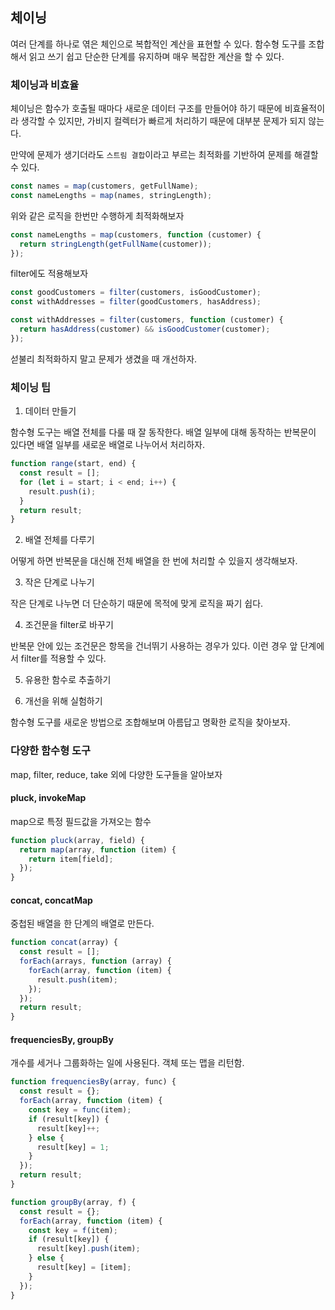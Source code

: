 ## 체이닝

여러 단계를 하나로 엮은 체인으로 복합적인 계산을 표현할 수 있다. 함수형 도구를 조합해서 읽고 쓰기 쉽고 단순한 단계를 유지하며 매우 복잡한 계산을 할 수 있다.

### 체이닝과 비효율

체이닝은 함수가 호출될 때마다 새로운 데이터 구조를 만들어야 하기 때문에 비효율적이라 생각할 수 있지만, 가비지 컬렉터가 빠르게 처리하기 때문에 대부분 문제가 되지 않는다.

만약에 문제가 생기더라도 `스트림 결합`이라고 부르는 최적화를 기반하여 문제를 해결할 수 있다.

```javascript
const names = map(customers, getFullName);
const nameLengths = map(names, stringLength);
```

위와 같은 로직을 한번만 수행하게 최적화해보자

```javascript
const nameLengths = map(customers, function (customer) {
  return stringLength(getFullName(customer));
});
```

filter에도 적용해보자

```javascript
const goodCustomers = filter(customers, isGoodCustomer);
const withAddresses = filter(goodCustomers, hasAddress);
```

```javascript
const withAddresses = filter(customers, function (customer) {
  return hasAddress(customer) && isGoodCustomer(customer);
});
```

섣불리 최적화하지 말고 문제가 생겼을 때 개선하자.

### 체이닝 팁

1. 데이터 만들기

함수형 도구는 배열 전체를 다룰 때 잘 동작한다. 배열 일부에 대해 동작하는 반복문이 있다면 배열 일부를 새로운 배열로 나누어서 처리하자.

```javascript
function range(start, end) {
  const result = [];
  for (let i = start; i < end; i++) {
    result.push(i);
  }
  return result;
}
```

2. 배열 전체를 다루기

어떻게 하면 반복문을 대신해 전체 배열을 한 번에 처리할 수 있을지 생각해보자.

3. 작은 단계로 나누기

작은 단계로 나누면 더 단순하기 때문에 목적에 맞게 로직을 짜기 쉽다.

4. 조건문을 filter로 바꾸기

반복문 안에 있는 조건문은 항목을 건너뛰기 사용하는 경우가 있다. 이런 경우 앞 단계에서 filter를 적용할 수 있다.

5. 유용한 함수로 추출하기

6. 개선을 위해 실험하기

함수형 도구를 새로운 방법으로 조합해보며 아름답고 명확한 로직을 찾아보자.

### 다양한 함수형 도구

map, filter, reduce, take 외에 다양한 도구들을 알아보자

#### pluck, invokeMap

map으로 특정 필드값을 가져오는 함수

```javascript
function pluck(array, field) {
  return map(array, function (item) {
    return item[field];
  });
}
```

#### concat, concatMap

중첩된 배열을 한 단계의 배열로 만든다.

```javascript
function concat(array) {
  const result = [];
  forEach(arrays, function (array) {
    forEach(array, function (item) {
      result.push(item);
    });
  });
  return result;
}
```

#### frequenciesBy, groupBy

개수를 세거나 그룹화하는 일에 사용된다. 객체 또는 맵을 리턴함.

```javascript
function frequenciesBy(array, func) {
  const result = {};
  forEach(array, function (item) {
    const key = func(item);
    if (result[key]) {
      result[key]++;
    } else {
      result[key] = 1;
    }
  });
  return result;
}
```

```javascript
function groupBy(array, f) {
  const result = {};
  forEach(array, function (item) {
    const key = f(item);
    if (result[key]) {
      result[key].push(item);
    } else {
      result[key] = [item];
    }
  });
}
```
